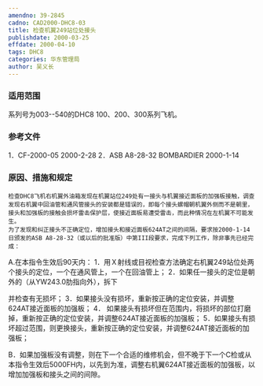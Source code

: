 ```yaml
---
amendno: 39-2845
cadno: CAD2000-DHC8-03
title: 检查机翼249站位处接头
publishdate: 2000-03-25
effdate: 2000-04-10
tags: DHC8
categories: 华东管理局
author: 吴义长
---
```


### 适用范围 
系列号为003--540的DHC8 100、200、300系列飞机。

<!--more-->
### 参考文件
1．CF-2000-05 2000-2-28 
2．ASB A8-28-32  BOMBARDIER 2000-1-14 

### 原因、措施和规定 
    检查DHC8飞机右机翼外油箱发现在机翼站位249处有一接头与机翼接近面板的加强板接触，调查发现右机翼中回油管和通风管接头的安装都是错误的，即每个接头螺帽朝机翼外侧而不是朝里，接头和加强板的接触会损坏雷击保护层，使接近面板易遭受雷击，而此种情况在左机翼不可能发生。 
    为了发现和纠正接头不正确定位，增加接头和接近面板624AT之间的间隔，要求按2000-1-14日颁发的ASB A8-28-32（或以后的批准版）中第III段要求，完成下列工作，除非事先已经完成： 
  A.在本指令生效后90天内： 
1．用Ｘ射线或目视检查方法确定右机翼249站位处两个接头的定位，一个在通风管上，一个在回油管上； 
2．如果任一接头的定位是朝外的（从YW243.0肋指向外），拆下
  
并检查有无损坏； 
3．如果接头没有损坏，重新按正确的定位安装，并调整624AT接近面板的加强板； 
4．
如果接头有损坏但在范围内，将损坏的部位打磨掉，重新按正确的定位安装，并调整624AT接近面板的加强板； 
    5．如果接头有损坏超过范围，则更换接头，重新按正确的定位安装，并调整624AT接近面板的加强板； 

  B．如果加强板没有调整，则在下一个合适的维修机会，但不晚于下一个C检或从本指令生效后5000FH内，以先到为准，调整右机翼624AT接近面板的加强板，以增加加强板和接头之间的间隙。
